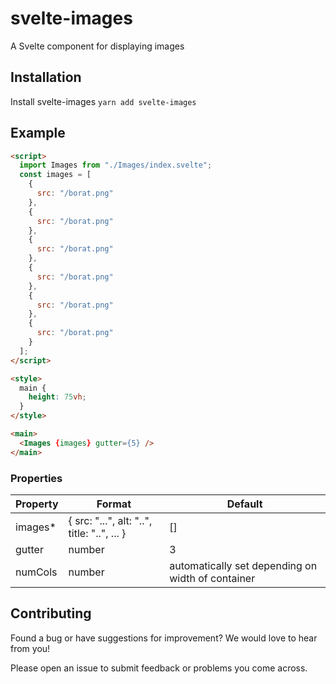 # svelte-images
A Svelte component for displaying images


## Installation

Install svelte-images
   `yarn add svelte-images`

## Example

```html
<script>
  import Images from "./Images/index.svelte";
  const images = [
    {
      src: "/borat.png"
    },
    {
      src: "/borat.png"
    },
    {
      src: "/borat.png"
    },
    {
      src: "/borat.png"
    },
    {
      src: "/borat.png"
    },
    {
      src: "/borat.png"
    }
  ];
</script>

<style>
  main {
    height: 75vh;
  }
</style>

<main>
  <Images {images} gutter={5} />
</main>
```

### Properties

| Property | Format                                      | Default                                           |
| -------- | ------------------------------------------- | ------------------------------------------------- |
| images*  | { src: "...", alt: "..", title: "..", ... } | []                                                |  |
| gutter   | number                                      | 3                                                 |  |
| numCols  | number                                      | automatically set depending on width of container |
  
## Contributing

Found a bug or have suggestions for improvement? We would love to hear from you!

Please open an issue to submit feedback or problems you come across.